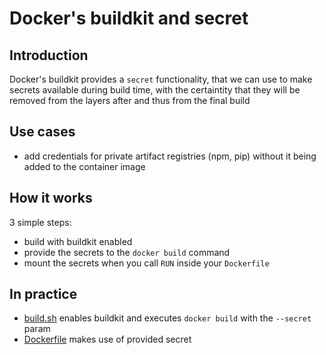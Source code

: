 # Docker's buildkit and secret

## Introduction
Docker's buildkit provides a `secret` functionality, that we can use to make
secrets available during build time, with the certaintity that they will be
removed from the layers after and thus from the final build

## Use cases
- add credentials for private artifact registries (npm, pip) without it being
  added to the container image

## How it works
3 simple steps:
- build with buildkit enabled
- provide the secrets to the `docker build` command
- mount the secrets when you call `RUN` inside your `Dockerfile`

## In practice
- [build.sh](./build.sh) enables buildkit and executes `docker build` with the
  `--secret` param
- [Dockerfile](./Dockerfile) makes use of provided secret
